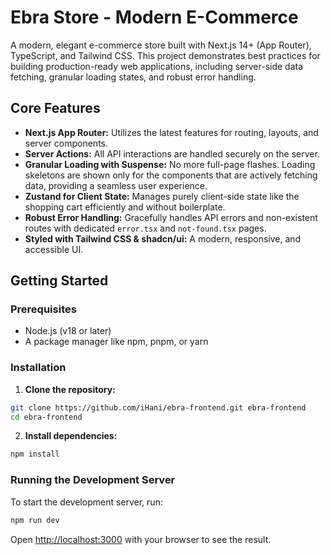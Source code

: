 # Ebra Store - Modern E-Commerce

A modern, elegant e-commerce store built with Next.js 14+ (App Router), TypeScript, and Tailwind CSS. This project demonstrates best practices for building production-ready web applications, including server-side data fetching, granular loading states, and robust error handling.

## Core Features

-   **Next.js App Router:** Utilizes the latest features for routing, layouts, and server components.
-   **Server Actions:** All API interactions are handled securely on the server.
-   **Granular Loading with Suspense:** No more full-page flashes. Loading skeletons are shown only for the components that are actively fetching data, providing a seamless user experience.
-   **Zustand for Client State:** Manages purely client-side state like the shopping cart efficiently and without boilerplate.
-   **Robust Error Handling:** Gracefully handles API errors and non-existent routes with dedicated `error.tsx` and `not-found.tsx` pages.
-   **Styled with Tailwind CSS & shadcn/ui:** A modern, responsive, and accessible UI.

## Getting Started

### Prerequisites

-   Node.js (v18 or later)
-   A package manager like npm, pnpm, or yarn

### Installation

1.  **Clone the repository:**
  
  ```bash
  git clone https://github.com/iHani/ebra-frontend.git ebra-frontend
  cd ebra-frontend
  ```

2.  **Install dependencies:**
  
  ```bash
  npm install
  ```

### Running the Development Server

To start the development server, run:

```bash
npm run dev
```

Open [http://localhost:3000](http://localhost:3000) with your browser to see the result.
